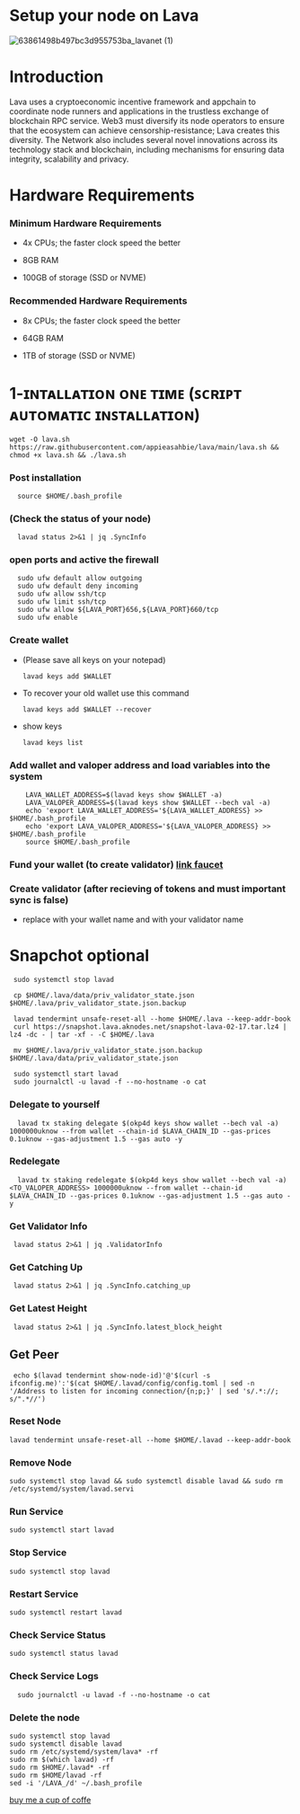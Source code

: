 # Setup your node on Lava


![63861498b497bc3d955753ba_lavanet (1)](https://user-images.githubusercontent.com/108979536/214578650-dad0f06b-2d5f-43db-a612-ca71df1eae10.jpg)



# Introduction

Lava uses a cryptoeconomic incentive framework and appchain to coordinate node runners and
applications in the trustless exchange of blockchain RPC service. Web3 must diversify its node
operators to ensure that the ecosystem can achieve censorship-resistance; Lava creates this
diversity. The Network also includes several novel innovations across its technology stack and
blockchain, including mechanisms for ensuring data integrity, scalability and privacy.


# Hardware Requirements

 ### Minimum Hardware Requirements
 
 + 4x CPUs; the faster clock speed the better

 + 8GB RAM

+ 100GB of storage (SSD or NVME)

 ### Recommended Hardware Requirements
 
 + 8x CPUs; the faster clock speed the better

+ 64GB RAM

+ 1TB of storage (SSD or NVME)

# 1-ɪɴᴛᴀʟʟᴀᴛɪᴏɴ ᴏɴᴇ ᴛɪᴍᴇ (ꜱᴄʀɪᴘᴛ ᴀᴜᴛᴏᴍᴀᴛɪᴄ ɪɴꜱᴛᴀʟʟᴀᴛɪᴏɴ)

    wget -O lava.sh https://raw.githubusercontent.com/appieasahbie/lava/main/lava.sh && chmod +x lava.sh && ./lava.sh
    
###  Post installation

      source $HOME/.bash_profile
      
### (Check the status of your node)

      lavad status 2>&1 | jq .SyncInfo
      
### open ports and active the firewall

      sudo ufw default allow outgoing
      sudo ufw default deny incoming
      sudo ufw allow ssh/tcp
      sudo ufw limit ssh/tcp
      sudo ufw allow ${LAVA_PORT}656,${LAVA_PORT}660/tcp
      sudo ufw enable
      
###  Create wallet

  + (Please save all keys on your notepad)

        lavad keys add $WALLET
   
  + To recover your old wallet use this command
 
        lavad keys add $WALLET --recover
        
  + show keys 
  
        lavad keys list
        
### Add wallet and valoper address and load variables into the system

        LAVA_WALLET_ADDRESS=$(lavad keys show $WALLET -a)
        LAVA_VALOPER_ADDRESS=$(lavad keys show $WALLET --bech val -a)
        echo 'export LAVA_WALLET_ADDRESS='${LAVA_WALLET_ADDRESS} >> $HOME/.bash_profile
        echo 'export LAVA_VALOPER_ADDRESS='${LAVA_VALOPER_ADDRESS} >> $HOME/.bash_profile
        source $HOME/.bash_profile
        
   
### Fund your wallet (to create validator) [link faucet](https://faucet.okp4.network)


### Create validator (after recieving of tokens and must important sync is false)

  + replace <wallet> with your wallet name and <moniker> with your validator name
  

  
  
 # Snapchot optional 
 
    
     sudo systemctl stop lavad

     cp $HOME/.lava/data/priv_validator_state.json $HOME/.lava/priv_validator_state.json.backup 

     lavad tendermint unsafe-reset-all --home $HOME/.lava --keep-addr-book 
     curl https://snapshot.lava.aknodes.net/snapshot-lava-02-17.tar.lz4 | lz4 -dc - | tar -xf - -C $HOME/.lava

     mv $HOME/.lava/priv_validator_state.json.backup $HOME/.lava/data/priv_validator_state.json 

     sudo systemctl start lavad
     sudo journalctl -u lavad -f --no-hostname -o cat
 



### Delegate to yourself

      lavad tx staking delegate $(okp4d keys show wallet --bech val -a) 1000000uknow --from wallet --chain-id $LAVA_CHAIN_ID --gas-prices 0.1uknow --gas-adjustment 1.5 --gas auto -y 
      
 
 ### Redelegate
 
      lavad tx staking redelegate $(okp4d keys show wallet --bech val -a) <TO_VALOPER_ADDRESS> 1000000uknow --from wallet --chain-id $LAVA_CHAIN_ID --gas-prices 0.1uknow --gas-adjustment 1.5 --gas auto -y 
     
 ### Get Validator Info

     lavad status 2>&1 | jq .ValidatorInfo

### Get Catching Up

     lavad status 2>&1 | jq .SyncInfo.catching_up
 
### Get Latest Height

     lavad status 2>&1 | jq .SyncInfo.latest_block_height

## Get Peer

     echo $(lavad tendermint show-node-id)'@'$(curl -s ifconfig.me)':'$(cat $HOME/.lavad/config/config.toml | sed -n '/Address to listen for incoming connection/{n;p;}' | sed 's/.*://; s/".*//')

### Reset Node

    lavad tendermint unsafe-reset-all --home $HOME/.lavad --keep-addr-book

### Remove Node

    sudo systemctl stop lavad && sudo systemctl disable lavad && sudo rm /etc/systemd/system/lavad.servi
     
###  Run Service

    sudo systemctl start lavad

### Stop Service

    sudo systemctl stop lavad

### Restart Service

    sudo systemctl restart lavad

### Check Service Status

    sudo systemctl status lavad

### Check Service Logs

      sudo journalctl -u lavad -f --no-hostname -o cat     

### Delete the node 

    sudo systemctl stop lavad
    sudo systemctl disable lavad
    sudo rm /etc/systemd/system/lava* -rf
    sudo rm $(which lavad) -rf
    sudo rm $HOME/.lavad* -rf
    sudo rm $HOME/lavad -rf
    sed -i '/LAVA_/d' ~/.bash_profile


    
[buy me a cup of coffe ](https://www.paypal.com/paypalme/AbdelAkridi?country.x=NL&locale.x=en_US) 






